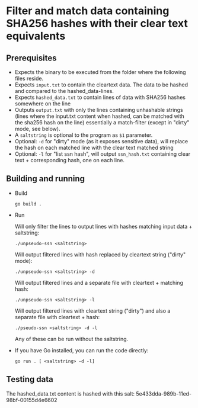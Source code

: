 # Filter and match data containing SHA256 hashes with their clear text equivalents

## Prerequisites

* Expects the binary to be executed from the folder where the following files reside.
* Expects `input.txt` to contain the cleartext data. The data to be hashed and compared to the hashed_data-lines.
* Expects `hashed_data.txt` to contain lines of data with SHA256 hashes somewhere on the line
* Outputs `output.txt` with only the lines containing unhashable strings (lines where the input.txt content when hashed, can be matched with the sha256 hash on the line) essentially a match-filter (except in "dirty" mode, see below).
* A `saltstring` is optional to the program as `$1` parameter.
* Optional: `-d` for "dirty" mode (as it exposes sensitive data), will replace the hash on each matched line with the clear text matched string
* Optional: `-l` for "list ssn hash", will output `ssn_hash.txt` containing clear text + corresponding hash, one on each line. 

## Building and running

* Build

    `go build .`

* Run

    Will only filter the lines to output lines with hashes matching input data + saltstring:

    `./unpseudo-ssn <saltstring>`

    Will output filtered lines with hash replaced by cleartext string ("dirty" mode):

    `./unpseudo-ssn <saltstring> -d`

    Will output filtered lines and a separate file with cleartext + matching hash:
    
    `./unpseudo-ssn <saltstring> -l`

    Will output filtered lines with cleartext string ("dirty") and also a separate file with cleartext + hash:

    `./pseudo-ssn <saltstring> -d -l`

    Any of these can be run without the saltstring.

* If you have Go installed, you can run the code directly:

    `go run . [ <saltstring> -d -l]`

## Testing data
The hashed_data.txt content is hashed with this salt: 5e433dda-989b-11ed-98bf-00155d4e6602